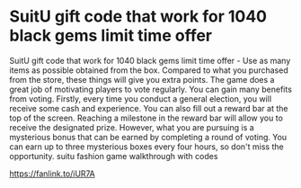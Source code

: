 # SuitU gift code that work for 1040 black gems limit time offer

SuitU gift code that work for 1040 black gems limit time offer - Use as many items as possible obtained from the box. Compared to what you purchased from the store, these things will give you extra points. The game does a great job of motivating players to vote regularly. You can gain many benefits from voting. Firstly, every time you conduct a general election, you will receive some cash and experience. You can also fill out a reward bar at the top of the screen. Reaching a milestone in the reward bar will allow you to receive the designated prize. However, what you are pursuing is a mysterious bonus that can be earned by completing a round of voting. You can earn up to three mysterious boxes every four hours, so don't miss the opportunity. suitu fashion game walkthrough with codes

https://fanlink.to/iUR7A
